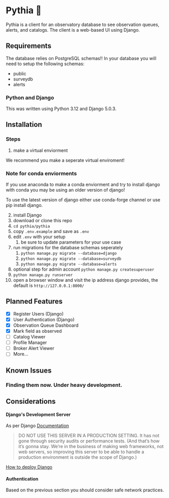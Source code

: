 # Pythia 🔮

Pythia is a client for an observatory database to see observation queues, alerts, and catalogs.
The client is a web-based UI using Django.

## Requirements
The database relies on PostgreSQL schemas!!
In your database you will need to setup the following schemas:

- public
- surveydb
- alerts

### Python and Django
This was written using Python 3.12 and Django 5.0.3.

## Installation
### Steps

1. make a virtual enviorment

We recommend you make a seperate virtual enviroment!

### Note for conda enviorments
If you use anaconda to make a conda enviorment and try to install django 
with conda you may be using an older version of django!

To use the latest version of django either use conda-forge channel or
use pip install django.

2. install Django
3. download or clone this repo
4. ``cd pythia/pythia``
5. copy ``.env.example`` and save as ``.env``
6. edit ``.env`` with your setup
    1. be sure to update parameters for your use case
7. run migrations for the database schemas seperately
    1. ``python manage.py migrate --database=django``
    2. ``python manage.py migrate --database=surveydb``
    3. ``python manage.py migrate --database=alerts``
8. optional step for admin account ``python manage.py createsuperuser``
9. ``python manage.py runserver``
10. open a browser window and visit the ip address django provides, the default is ``http://127.0.0.1:8000/``


## Planned Features

- [x] Register Users (Django)
- [x] User Authentication (Django)
- [x] Observation Queue Dashboard
- [x] Mark field as observed
- [ ] Catalog Viewer
- [ ] Profile Manager
- [ ] Broker Alert Viewer
- [ ] More...

## Known Issues

### Finding them now. Under heavy development.

## Considerations

#### Django's Development Server

As per Django [Documentation](https://docs.djangoproject.com/en/4.1/ref/django-admin/#django-admin-runserver)
> DO NOT USE THIS SERVER IN A PRODUCTION SETTING. It has not gone through security audits or performance tests. (And that’s how it’s gonna stay. We’re in the business of making web frameworks, not web servers, so improving this server to be able to handle a production environment is outside the scope of Django.)

[How to deploy Django](https://docs.djangoproject.com/en/5.0/howto/deployment/)


#### Authentication

Based on the previous section you should consider safe network practices.
